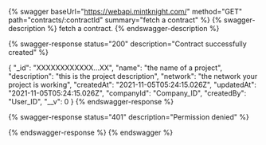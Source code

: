 {% swagger baseUrl="https://webapi.mintknight.com/" method="GET" path="contracts/:contractId" summary="fetch a contract" %} {% swagger-description %} fetch a contract. {% endswagger-description %}


{% swagger-response status="200" description="Contract successfully created" %}

{
    "_id": "XXXXXXXXXXXX...XX",
    "name": "the name of a project",
    "description": "this is the project description",
    "network": "the network your project is working",
    "createdAt": "2021-11-05T05:24:15.026Z",
    "updatedAt": "2021-11-05T05:24:15.026Z",
    "companyId": "Company_ID",
    "createdBy": "User_ID",
    "__v": 0
}
{% endswagger-response %}

{% swagger-response status="401" description="Permission denied" %}

{% endswagger-response %} {% endswagger %}